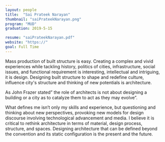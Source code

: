 ```yaml
---
layout: people
title:  "Sai Prateek Narayan"
thumbnail: "saiPrateekNarayan.png"
program: "MUD"
graduation: 2019-5-15

resume: "saiPrateekNarayan.pdf"
website: "https://"
goal: Full Time 
---
```


Mass production of built structure is easy. Creating a complex and vivid experiences while tackling history, politics of cities, infrastructure, social issues, and functional requirement is interesting, intellectual and intriguing, it is design. Designing built structure to shape and redefine culture, influence city's structure and thinking of new potentials is architecture.

As John Frazer stated” the role of architects is not about designing a building or a city as to catalyze them to act as they may evolve”.

What defines me isn’t only my skills and experience, but questioning and thinking about new perspectives, provoking new models for design discourse involving technological advancement and media. I believe it is critical to rethink architecture in terms of material, design process, structure, and spaces. Designing architecture that can be defined beyond the convention and its static configuration is the present and the future.